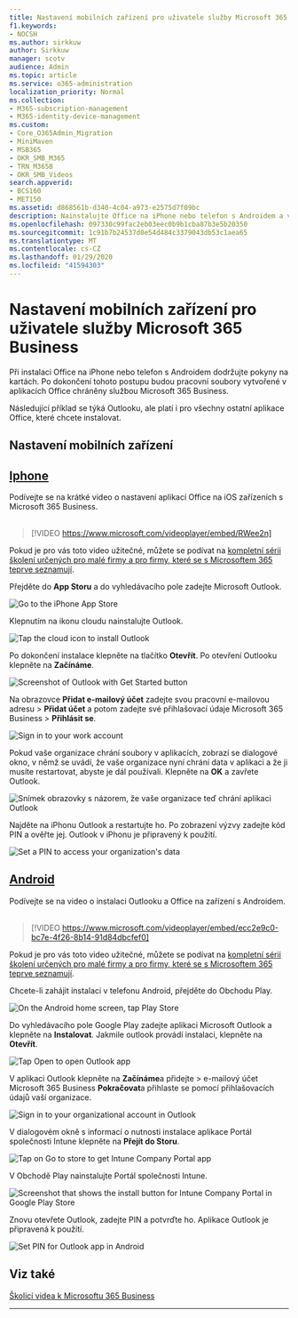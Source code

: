 ```yaml
---
title: Nastavení mobilních zařízení pro uživatele služby Microsoft 365 Business
f1.keywords:
- NOCSH
ms.author: sirkkuw
author: Sirkkuw
manager: scotv
audience: Admin
ms.topic: article
ms.service: o365-administration
localization_priority: Normal
ms.collection:
- M365-subscription-management
- M365-identity-device-management
ms.custom:
- Core_O365Admin_Migration
- MiniMaven
- MSB365
- OKR_SMB_M365
- TRN_M365B
- OKR_SMB_Videos
search.appverid:
- BCS160
- MET150
ms.assetid: d868561b-d340-4c04-a973-e2575d7f09bc
description: Nainstalujte Office na iPhone nebo telefon s Androidem a vaše pracovní soubory v aplikacích Office budou chráněny Microsoftem 365 Firm.
ms.openlocfilehash: 097330c99fac2eb03eec0b9b1cba87b3e5b20350
ms.sourcegitcommit: 1c91b7b24537d0e54d484c3379043db53c1aea65
ms.translationtype: MT
ms.contentlocale: cs-CZ
ms.lasthandoff: 01/29/2020
ms.locfileid: "41594303"
---
```

# <a name="set-up-mobile-devices-for-microsoft-365-business-users"></a>Nastavení mobilních zařízení pro uživatele služby Microsoft 365 Business

Při instalaci Office na iPhone nebo telefon s Androidem dodržujte pokyny na kartách. Po dokončení tohoto postupu budou pracovní soubory vytvořené v aplikacích Office chráněny službou Microsoft 365 Business.

Následující příklad se týká Outlooku, ale platí i pro všechny ostatní aplikace Office, které chcete instalovat.
  
## <a name="set-up-mobile-devices"></a>Nastavení mobilních zařízení

## <a name="iphonetabiphone"></a>[Iphone](#tab/iPhone)
  
Podívejte se na krátké video o nastavení aplikací Office na iOS zařízeních s Microsoft 365 Business.<br><br>

> [!VIDEO https://www.microsoft.com/videoplayer/embed/RWee2n] 

Pokud je pro vás toto video užitečné, můžete se podívat na [kompletní sérii školení určených pro malé firmy a pro firmy, které se s Microsoftem 365 teprve seznamují](https://support.office.com/article/6ab4bbcd-79cf-4000-a0bd-d42ce4d12816).

Přejděte do **App Storu** a do vyhledávacího pole zadejte Microsoft Outlook.
  
![Go to the iPhone App Store](media/886913de-76e5-4883-8ed0-4eb3ec06188f.png)
  
Klepnutím na ikonu cloudu nainstalujte Outlook.
  
![Tap the cloud icon to install Outlook](media/665e1620-948a-4ab8-b914-dca49530142c.png)
  
Po dokončení instalace klepněte na tlačítko **Otevřít**. Po otevření Outlooku klepněte na **Začínáme**.
  
![Screenshot of Outlook with Get Started button](media/005bedec-ae50-4d75-b3bb-e7cef9e2561c.png)
  
Na obrazovce **Přidat e-mailový účet** zadejte svou pracovní e-mailovou adresu \> **Přidat účet** a potom zadejte své přihlašovací údaje Microsoft 365 Business \> **Přihlásit se**.
  
![Sign in to your work account](media/3cef1fb5-7bec-4d3d-8542-872b731ce19f.png)
  
Pokud vaše organizace chrání soubory v aplikacích, zobrazí se dialogové okno, v němž se uvádí, že vaše organizace nyní chrání data v aplikaci a že ji musíte restartovat, abyste je dál používali. Klepněte na **OK** a zavřete Outlook. 
  
![Snímek obrazovky s názorem, že vaše organizace teď chrání aplikaci Outlook](media/fb4c1c84-b1e9-42e1-8070-c13dcf79fb09.png)
  
Najděte na iPhonu Outlook a restartujte ho. Po zobrazení výzvy zadejte kód PIN a ověřte jej. Outlook v iPhonu je připravený k použití.
  
![Set a PIN to access your organization's data](media/64f2630b-3164-47a4-9dd6-ca0c29ed5fb3.png)
  
## <a name="androidtabandroid"></a>[Android](#tab/Android)
  
Podívejte se na video o instalaci Outlooku a Office na zařízení s Androidem.<br><br>

> [!VIDEO https://www.microsoft.com/videoplayer/embed/ecc2e9c0-bc7e-4f26-8b14-91d84dbcfef0] 

Pokud je pro vás toto video užitečné, můžete se podívat na [kompletní sérii školení určených pro malé firmy a pro firmy, které se s Microsoftem 365 teprve seznamují](https://support.office.com/article/6ab4bbcd-79cf-4000-a0bd-d42ce4d12816).

Chcete-li zahájit instalaci v telefonu Android, přejděte do Obchodu Play.
  
![On the Android home screen, tap Play Store](media/93df88e7-c778-40e1-b35e-868ca6e97f6c.png)
  
Do vyhledávacího pole Google Play zadejte aplikaci Microsoft Outlook a klepněte na **Instalovat**. Jakmile outlook provádí instalaci, klepněte na **Otevřít**.
  
![Tap Open to open Outlook app](media/8b4c5937-8875-4b5a-a5b6-b8c6c9cd6240.png)
  
V aplikaci Outlook klepněte na **Začínáme**a přidejte \> e-mailový účet Microsoft 365 Business **Pokračovat**a přihlaste se pomocí přihlašovacích údajů vaší organizace.
  
![Sign in to your organizational account in Outlook](media/18f67c66-4bab-4b99-94bd-080839312e29.png)
  
V dialogovém okně s informací o nutnosti instalace aplikace Portál společnosti Intune klepněte na **Přejít do Storu**.
  
![Tap on Go to store to get Intune Company Portal app](media/a702d712-5622-45dd-a511-b1adaee63071.png)
  
V Obchodě Play nainstalujte Portál společnosti Intune.
  
![Screenshot that shows the install button for Intune Company Portal in Google Play Store](media/5e0408f2-3f37-44dd-80ed-13ca2ac6df0c.png)
  
Znovu otevřete Outlook, zadejte PIN a potvrďte ho. Aplikace Outlook je připravená k použití.
  
![Set  PIN for Outlook app in Android](media/edb91afb-f1ed-451a-bc6b-8ccba664e055.png)

## <a name="see-also"></a>Viz také

[Školicí videa k Microsoftu 365 Business](https://support.office.com/article/6ab4bbcd-79cf-4000-a0bd-d42ce4d12816)

---